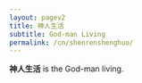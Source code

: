 ```yaml
---
layout: pagev2
title: 神人生活
subtitle: God-man Living
permalink: /cn/shenrenshenghuo/
---
```


**神人生活** is the God-man living.

